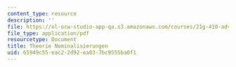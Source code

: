 ```yaml
---
content_type: resource
description: ''
file: https://ol-ocw-studio-app-qa.s3.amazonaws.com/courses/21g-410-advanced-german-professional-communication-spring-2017/65949c55eac22d92ea837bc9555ba0f1_21G_410s17_W04_M08.pdf
file_type: application/pdf
resourcetype: Document
title: Theorie Nominalisierungen
uid: 65949c55-eac2-2d92-ea83-7bc9555ba0f1
---
```

